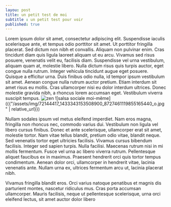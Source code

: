 ```yaml
---
layou: post
title: un petit test de moi
subtitle : un petit test pour voir
published: true
---
```

 Lorem ipsum dolor sit amet, consectetur adipiscing elit. Suspendisse iaculis scelerisque ante, et tempus odio porttitor sit amet. Ut porttitor fringilla placerat. Sed dictum non nibh et convallis. Aliquam non pulvinar enim. Cras tincidunt diam quis ligula laoreet aliquam ut eu arcu. Vivamus sed risus posuere, venenatis velit eu, facilisis diam. Suspendisse vel urna vestibulum, aliquam quam at, molestie libero. Nulla dictum risus quis turpis auctor, eget congue nulla rutrum. Integer vehicula tincidunt augue eget posuere. Quisque a efficitur urna. Duis finibus odio nulla, id tempor ipsum vestibulum sit amet. Aenean congue nulla rutrum auctor pretium. Etiam interdum sit amet risus eu mollis. Cras ullamcorper nisi eu dolor interdum ultrices. Donec molestie gravida nibh, a rhoncus lorem accumsan eget. Vestibulum viverra suscipit tempus.
![zen](https://www.publicdomainpictures.net/static/images/velka/index.jpg)
![salsa sociale moi-même]({{"/assets/img/72144417_1433343153508900_8727461119855165440_o.jpg" | relative_url}})

Nullam sodales ipsum vel metus eleifend imperdiet. Nam eros magna, fringilla non rhoncus nec, commodo varius dui. Vestibulum non ligula vel libero cursus finibus. Donec et ante scelerisque, ullamcorper erat sit amet, molestie tortor. Nam vitae tellus blandit, pretium odio vitae, blandit neque. Sed venenatis tortor eget ultricies facilisis. Vivamus cursus bibendum facilisis. Integer sed sapien turpis. Nulla facilisi. Maecenas rutrum nisi in mi mollis fermentum. Fusce vel urna ac libero viverra rutrum. Pellentesque aliquet faucibus ex in maximus. Praesent hendrerit orci quis tortor tempus condimentum. Aenean dolor orci, ullamcorper in hendrerit vitae, lacinia venenatis ante. Nullam urna ex, ultrices fermentum arcu ut, lacinia placerat nibh.

Vivamus fringilla blandit eros. Orci varius natoque penatibus et magnis dis parturient montes, nascetur ridiculus mus. Cras porta accumsan ullamcorper. Mauris facilisis, neque ut pellentesque scelerisque, urna orci eleifend lectus, sit amet auctor dolor libero 

